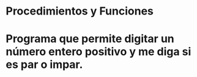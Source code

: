 # Procedimientos y Funciones
# Programa que permite digitar un número entero positivo y me diga si es par o impar.
